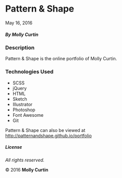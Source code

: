 # Pattern &amp; Shape

May 16, 2016

##### By Molly Curtin

### Description

Pattern &amp; Shape is the online portfolio of Molly Curtin.


### Technologies Used

* SCSS
* jQuery
* HTML
* Sketch
* Illustrator
* Photoshop
* Font Awesome
* Git

Pattern &amp; Shape can also be viewed at http://patternandshape.github.io/portfolio

##### License

*All rights reserved.*

&copy; 2016 **Molly Curtin**
